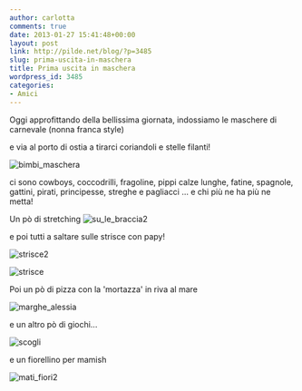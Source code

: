 ```yaml
---
author: carlotta
comments: true
date: 2013-01-27 15:41:48+00:00
layout: post
link: http://pilde.net/blog/?p=3485
slug: prima-uscita-in-maschera
title: Prima uscita in maschera
wordpress_id: 3485
categories:
- Amici
---
```


Oggi approfittando della bellissima giornata, indossiamo le maschere di carnevale (nonna franca style)


 e via al porto di ostia a tirarci coriandoli e stelle filanti!

![bimbi_maschera](http://pilde.net/blog/wp-content/uploads/2013/01/bimbi_maschera.jpg)




ci sono cowboys, coccodrilli, fragoline, pippi calze lunghe, fatine, spagnole, gattini, pirati, principesse, streghe e pagliacci ... e chi più ne ha più ne metta!

Un pò di stretching ![su_le_braccia2](http://pilde.net/blog/wp-content/uploads/2013/01/su_le_braccia2.jpg)




e poi tutti a saltare sulle strisce con papy!

![strisce2](http://pilde.net/blog/wp-content/uploads/2013/01/strisce2.jpg)




![strisce](http://pilde.net/blog/wp-content/uploads/2013/01/strisce.jpg)




Poi un pò di pizza con la 'mortazza' in riva al mare

![marghe_alessia](http://pilde.net/blog/wp-content/uploads/2013/01/marghe_alessia.jpg)


e un altro pò di giochi...

![scogli](http://pilde.net/blog/wp-content/uploads/2013/01/scogli.jpg)




e un fiorellino per mamish

![mati_fiori2](http://pilde.net/blog/wp-content/uploads/2013/01/mati_fiori2.jpg)



